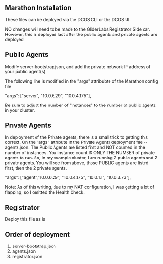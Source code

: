 ## Marathon Installation

These files can be deployed via the DCOS CLI or the DCOS UI.

NO changes will need to be made to the GliderLabs Registrator Side car.  However, this is deployed last after the public agents and private agents are deployed

## Public Agents

Modify server-bootstrap.json, and add the private network IP address of your public agent(s)

The following line is modified in the "args" attribubte of the Marathon config file

 "args": ["server", "10.0.6.29", "10.0.4.175"],

Be sure to adjust the number of "instances" to the number of public agents in your cluster.

## Private Agents

In deployment of the Private agents, there is a small trick to getting this correct.  On the "args" attribute in the Private Agents deployment file -- agents.json.  The Public Agents are listed first and NOT counted in the number of instances.  You instance count IS ONLY THE NUMBER of private agents to run.  So, in my example cluster, I am running 2 public agents and 2 private agents.  You will see from above, those PUBLIC agents are listed first, then the 2 private agents.

"args": ["agent","10.0.6.29", "10.0.4.175", "10.0.1.1", "10.0.3.73"],

Note: As of this writing, due to my NAT configuration, I was getting a lot of flapping, so I omitted the Health Check.

## Registrator

Deploy this file as is

## Order of deployment
1. server-bootstrap.json
2. agents.json
3. registrator.json

